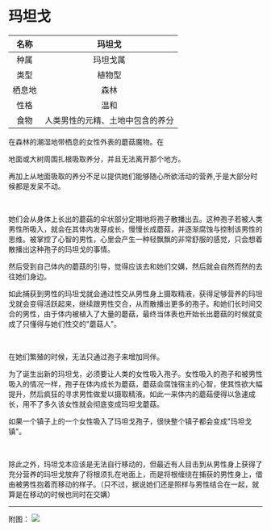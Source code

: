 # 玛坦戈

|名称|玛坦戈|
|:-:|:-:|
|种属|玛坦戈属|
|类型|植物型|
|栖息地|森林|
|性格|温和|
|食物|人类男性的元精、土地中包含的养分|

在森林的潮湿地带栖息的女性外表的蘑菇魔物。在

地面或大树周围扎根吸取养分，并且无法离开那个地方。

再加上从地面吸取的养分不足以提供她们能够随心所欲活动的营养,于是大部分时候都是发呆不动。

<br>

她们会从身体上长出的蘑菇的伞状部分定期地将孢子散播出去。这种孢子若被人类男性所吸入，就会在其体内发芽成长，慢慢长成蘑菇，并逐渐腐蚀与控制该男性的思维。被掌控了心智的男性，心里会产生一种轻飘飘的非常舒服的感觉，只会想着散播出这种孢子的玛坦戈的事情。

然后受到自己体内的蘑菇的引导，觉得应该去和她们交媾，然后就会自然而然的去往她们身边。

如此捕获到男性的玛坦戈就会通过性交从男性身上摄取精液，获得足够营养的玛坦戈就会变得活跃起来，继续跟男性交合，从而散播出更多的孢子。和她们长时间交合的男性，由于体内被植入了大量的蘑菇，最终当体表也开始长出蘑菇的时候就变成了只懂得与她们性交的"蘑菇人"。

<br>

在她们繁殖的时候，无法只通过孢子来增加同伴。

为了诞生出新的玛坦戈，必须要让人类的女性吸入孢子。女性吸入的孢子和被男性吸入的情况一样，孢子在体内成长为蘑菇，蘑菇会腐蚀宿主的心智，使其性欲大幅提升，然后疯狂的寻求男性做爱以摄取精液。如此一来体内的蘑菇便得以急速成长，用不了多久该女性就会彻底变成玛坦戈蘑菇。

如果一个镇子上的一个女性吸入了玛坦戈孢子，很快整个镇子都会变成"玛坦戈镇"。

<br>

除此之外，玛坦戈本应该是无法自行移动的，但最近有人目击到从男性身上获得了充分营养的玛坦戈放弃了将根须扎在地面上，而是将根缠绕在捕获的男性身上，借由被男性抱着而移动的样子。（只不过，据说她们还是照样与男性结合在一起，就算是在移动的时候也同时在交媾）

------------------------------------------------------------------------

附图： ![](img/魔物娘图鉴I/38-39玛坦戈.jpg)
